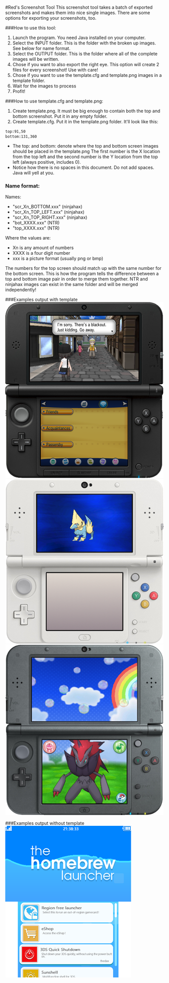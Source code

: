 #Red's Screenshot Tool
This screenshot tool takes a batch of exported screenshots and makes them into nice single images. There are some options for exporting your screenshots, too.

###How to use this tool:
1. Launch the program. You need Java installed on your computer.
2. Select the INPUT folder. This is the folder with the broken up images. See below for name format.
3. Select the OUTPUT folder. This is the folder where all of the complete images will be written. 
4. Chose if you want to also export the right eye. This option will create 2 files for every screenshot! Use with care!
5. Chose if you want to use the template.cfg and template.png images in a template folder.
6. Wait for the images to process
7. Profit!

###How to use template.cfg and template.png:
1. Create template.png. It must be big enough to contain both the top and bottom screenshot. Put it in any empty folder.
2. Create template.cfg. Put it in the template.png folder. It'll look like this:
```text
top:91,50
bottom:131,360
```

- The top: and bottom: denote where the top and bottom screen images should be placed in the template.png The first number is the X location from the top left and the second number is the Y location from the top left (always positive, includes 0).
- Notice how there is no spaces in this document. Do not add spaces. Java will yell at you.


### Name format:

Names:

* "scr_Xn_BOTTOM.xxx" (ninjahax)
* "scr_Xn_TOP_LEFT.xxx" (ninjahax)
* "scr_Xn_TOP_RIGHT.xxx" (ninjahax)
* "bot_XXXX.xxx" (NTR)
* "top_XXXX.xxx" (NTR)

Where the values are:

* Xn is any amount of numbers
* XXXX is a four digit number
* xxx is a picture format (usually png or bmp)

The numbers for the top screen should match up with the same number for the bottom screen.
This is how the program tells the difference between a top and bottom image pair in order to
merge them together. NTR and ninjahax images can exist in the same folder and will be merged
independently! 

###Examples output with template
![An example screenshot exported with a template.](./output/ninjahax_68.png "Screenshot")
![An example screenshot exported with a template.](./output/ninjahax_119.png "Screenshot")
![Using the NTR file name format.](./output/ntr_0001.png "Screenshot")

###Examples output without template
![An example screenshot exported with this tool alone using the testmenu filename format.](./output/testmenu_20161206_0800_00000.png "Screenshot")
